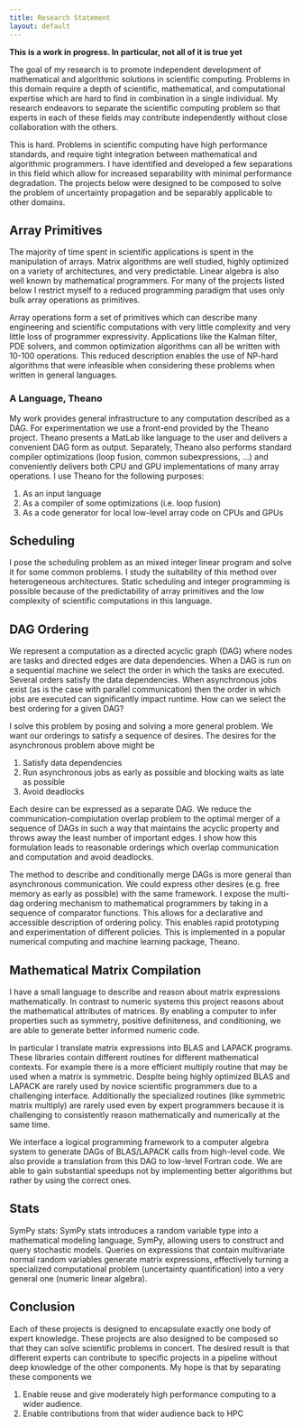 ```yaml
---
title: Research Statement
layout: default
---
```


**This is a work in progress. In particular, not all of it is true yet**

The goal of my research is to promote independent development of mathematical and algorithmic solutions in scientific computing. Problems in this domain require a depth of scientific, mathematical, and computational expertise which are hard to find in combination in a single individual. My research endeavors to separate the scientific computing problem so that experts in each of these fields may contribute independently without close collaboration with the others. 

This is hard. Problems in scientific computing have high performance standards, and require tight integration between mathematical and algorithmic programmers. I have identified and developed a few separations in this field which allow for increased separability with minimal performance degradation. The projects below were designed to be composed to solve the problem of uncertainty propagation and be separably applicable to other domains.

Array Primitives
----------------

The majority of time spent in scientific applications is spent in the manipulation of arrays. Matrix algorithms are well studied, highly optimized on a variety of architectures, and very predictable. Linear algebra is also well known by mathematical programmers. For many of the projects listed below I restrict myself to a reduced programming paradigm that uses only bulk array operations as primitives. 

Array operations form a set of primitives which can describe many engineering and scientific computations with very little complexity and very little loss of programmer expressivity. Applications like the Kalman filter, PDE solvers, and common optimization algorithms can all be written with 10-100 operations. This reduced description enables the use of NP-hard algorithms that were infeasible when considering these problems when written in general languages.

### A Language, Theano

My work provides general infrastructure to any computation described as a DAG. For experimentation we use a front-end provided by the Theano project. Theano presents a MatLab like language to the user and delivers a convenient DAG form as output. Separately, Theano also performs standard compiler optimizations (loop fusion, common subexpressions, ...) and conveniently delivers both CPU and GPU implementations of many array operations. I use Theano for the following purposes:

1. As an input language
2. As a compiler of some optimizations (i.e. loop fusion)
3. As a code generator for local low-level array code on CPUs and GPUs

Scheduling
----------

I pose the scheduling problem as an mixed integer linear program and solve it for some common problems. I study the suitability of this method over heterogeneous architectures. Static scheduling and integer programming is possible because of the predictability of array primitives and the low complexity of scientific computations in this language.

DAG Ordering
------------

We represent a computation as a directed acyclic graph (DAG) where nodes are tasks and directed edges are data dependencies. When a DAG is run on a sequential machine we select the order in which the tasks are executed. Several orders satisfy the data dependencies. When asynchronous jobs exist (as is the case with parallel communication) then the order in which jobs are executed can significantly impact runtime. How can we select the best ordering for a given DAG?

I solve this problem by posing and solving a more general problem. We want our orderings to satisfy a sequence of desires. The desires for the asynchronous problem above might be 

1.  Satisfy data dependencies 
2.  Run asynchronous jobs as early as possible and blocking waits as late as possible
3.  Avoid deadlocks

Each desire can be expressed as a separate DAG. We reduce the communication-compiutation overlap problem to the optimal merger of a sequence of DAGs in such a way that maintains the acyclic property and throws away the least number of important edges. I show how this formulation leads to reasonable orderings which overlap communication and computation and avoid deadlocks.

The method to describe and conditionally merge DAGs is more general than asynchronous communication. We could express other desires (e.g. free memory as early as possible) with the same framework. I expose the multi-dag ordering mechanism to mathematical programmers by taking in a sequence of comparator functions. This allows for a declarative and accessible description of ordering policy. This enables rapid prototyping and experimentation of different policies. This is implemented in a popular numerical computing and machine learning package, Theano. 

Mathematical Matrix Compilation
-------------------------------

I have a small language to describe and reason about matrix expressions mathematically. In contrast to numeric systems this project reasons about the mathematical attributes of matrices. By enabling a computer to infer properties such as symmetry, positive definiteness, and conditioning, we are able to generate better informed numeric code. 

In particular I translate matrix expressions into BLAS and LAPACK programs. These libraries contain different routines for different mathematical contexts. For example there is a more efficient multiply routine that may be used when a matrix is symmetric. Despite being highly optimized BLAS and LAPACK are rarely used by novice scientific programmers due to a challenging interface. Additionally the specialized routines (like symmetric matrix multiply) are rarely used even by expert programmers because it is challenging to consistently reason mathematically and numerically at the same time. 

We interface a logical programming framework to a computer algebra system to generate DAGs of BLAS/LAPACK calls from high-level code. We also provide a translation from this DAG to low-level Fortran code. We are able to gain substantial speedups not by implementing better algorithms but rather by using the correct ones.

Stats
-----

SymPy stats:  SymPy stats introduces a random variable type into a mathematical modeling language, SymPy, allowing users to construct and query stochastic models. Queries on expressions that contain multivariate normal random variables generate matrix expressions, effectively turning a specialized computational problem (uncertainty quantification) into a very general one (numeric linear algebra). 

Conclusion
----------

Each of these projects is designed to encapsulate exactly one body of expert knowledge. These projects are also designed to be composed so that they can solve scientific problems in concert. The desired result is that different experts can contribute to specific projects in a pipeline without deep knowledge of the other components. My hope is that by separating these components we

1. Enable reuse and give moderately high performance computing to a wider audience.
2. Enable contributions from that wider audience back to HPC
